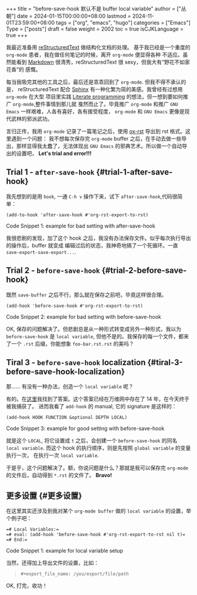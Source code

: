 +++
title = "before-save-hook 默认不是 buffer local variable"
author = ["丛朝"]
date = 2024-01-15T00:00:00+08:00
lastmod = 2024-11-01T23:59:00+08:00
tags = ["org", "emacs", "hugo"]
categories = ["Emacs"]
Type = ["posts"]
draft = false
weight = 2002
toc = true
isCJKLanguage = true
+++

我最近准备用 [reStructuredText](https://docutils.sourceforge.io/rst.html) 做结构化文档的处理。
基于我已经是一个重度的 `org-mode` 患者，我在做任何笔记的时候，离开 `org-mode` 便显得各种
不适应。虽然能看到 [Markdown](https://daringfireball.net/projects/markdown/) 很清秀，reStructuredText 很 sexy，但我大有“野花不如家花香”的
感慨。

每当我吸完其他的工具之后，最后还是乖乖回到了 `org-mode`. 但我不得不承认的是， reStructuredText 配合 [Sphinx](https://www.sphinx-doc.org/en/master/) 有一种化繁为简的美感。我曾经有过想用 `org-mode` 在大型
项目里实践 [Literate programming](https://en.wikipedia.org/wiki/Literate_programming) 的想法，但一想到要如何推广 `org-mode`,整件事情到那儿就
戛然而止了。毕竟推广 `org-mode` 和推广 `GNU Emacs` 一样艰难，人各有喜好，各有接受程度，
`org-mode` 和 `GNU Emacs` 更像是现代武林的邪派武功。

言归正传，我用 `org-mode` 记录了一篇笔记之后，使用 [ox-rst](https://github.com/msnoigrs/ox-rst) 导出到 rst 格式。这里遇到一个问题：
我不想每次保存完 `org-mode` buffer 之后，在手动去做一些导出，那样显得我太蠢了，无法体现出
`GNU Emacs` 的邪典艺术。所以做一个自动导出的设置吧， **Let's trial and error!!!**


## Trial 1 - `after-save-hook` {#trial-1-after-save-hook}

我先想到的是用 `hook`, 一通 `C-h v` 操作下来，试下 `after-save-hook`,代码很简单：

```emacs-lisp
(add-to-hook 'after-save-hook #'org-rst-export-to-rst)
```
<div class="src-block-caption">
  <span class="src-block-number">Code Snippet 1:</span>
  example for bad setting with after-save-hook
</div>

我很悲剧的发现，加了这个 hook 之后，我没有办法保存文件。似乎每次执行导出的操作后，buffer 就变成
编辑过后的状态，我神奇地搞了一个死循环。一直 `save-export-save-export...`.


## Trial 2 - `before-save-hook` {#trial-2-before-save-hook}

既然 `save-buffer` 之后不行，那么就在保存之前吧，毕竟这样很合理。

```emacs-lisp
(add-hook 'before-save-hook #'org-rst-export-to-rst)
```
<div class="src-block-caption">
  <span class="src-block-number">Code Snippet 2:</span>
  example for bad setting with before-save-hook
</div>

OK, 保存的问题解决了。但悲剧总是从一种形式转变成另外一种形式，我以为 `before-save-hook` 是 `local variable`, 但他不是的。我保存的每一个文件，都来了一个 `.rst` 后缀，你能想象 `foo-bar.rst.rst` 的美吗？


## Tiral 3 - `before-save-hook` localization {#tiral-3-before-save-hook-localization}

那…… 有没有一种办法，创造一个 `local variable` 呢？

有的。在[这里](https://stackoverflow.com/questions/1931784/emacs-is-before-save-hook-a-local-variable)我找到了答案。这个答案已经在万维网中存在了 14 年，在今天终于被我捕获了。
进而我看了 `add-hook` 的 manual, 它的 signature 是这样的：

```emacs-lisp
(add-hook HOOK FUNCTION &optional DEPTH LOCAL)
```
<div class="src-block-caption">
  <span class="src-block-number">Code Snippet 3:</span>
  example for good setting with before-save-hook
</div>

就是这个 `LOCAL`, 将它设置成 `t` 之后，会创建一个 `before-save-hook` 的同名 `local variable`. 而这个 hook 的执行顺序，则是先按照 `global variable` 的变量执行一次，
在执行一次 `local variable`.

于是乎，这个问题解决了。额，你说问题是什么？那就是我可以保存完 `org-mode` 的文件后，自动得到
`*.rst` 的文件了。 **Bravo!**


## 更多设置 {#更多设置}

在这里其实还涉及到我对某个 `org-mode buffer` 做的 `local variable` 的设置，举个例子吧：

```text
=# Local Variables:=
=# eval: (add-hook 'before-save-hook #'org-rst-export-to-rst nil t)=
=# End:=
```
<div class="src-block-caption">
  <span class="src-block-number">Code Snippet 1:</span>
  example for local variable setup
</div>

当然，还得加上导出文件的设置，比如：

> `#+export_file_name: /you/export/file/path`

OK, 打完，收功！
